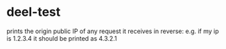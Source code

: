 # deel-test
prints the origin public IP of any request it receives in reverse: e.g. if my ip is 1.2.3.4 it should be printed as 4.3.2.1
